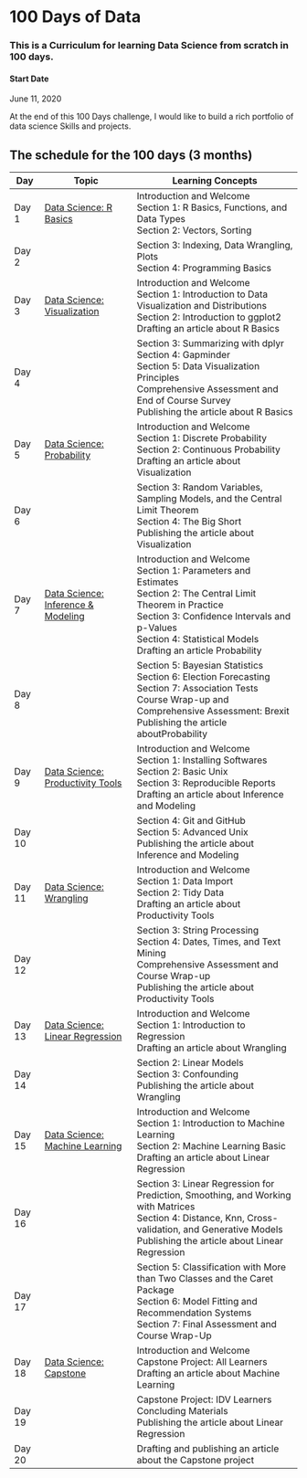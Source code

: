 # 100 Days of  Data
### This is a Curriculum for learning Data Science from scratch in 100 days.

#### Start Date
June 11, 2020

At the end of this 100 Days challenge, I would like to build a rich portfolio of data science Skills and projects.

## The schedule for the 100 days (3 months)

Day        | Topic      | Learning Concepts |
------------- | ------------- | --------------- | 
Day 1 | [Data Science: R Basics](https://www.edx.org/course/data-science-r-basics) |Introduction and Welcome  </br> Section 1: R Basics, Functions, and Data Types  </br> Section 2: Vectors, Sorting | 
Day 2 | |Section 3: Indexing, Data Wrangling, Plots  </br> Section 4: Programming Basics| 
Day 3 | [Data Science: Visualization](https://www.edx.org/course/data-science-visualization) |Introduction and Welcome  </br> Section 1: Introduction to Data Visualization and Distributions  </br> Section 2: Introduction to ggplot2 </br> Drafting an article about R Basics| 
Day 4 | | Section 3: Summarizing with dplyr  </br> Section 4: Gapminder </br> Section 5: Data Visualization Principles </br> Comprehensive Assessment and End of Course Survey </br> Publishing the article about R Basics| 
Day 5 | [Data Science: Probability](https://www.edx.org/course/data-science-probability) | Introduction and Welcome </br> Section 1: Discrete Probability </br> Section 2: Continuous Probability </br> Drafting an article about Visualization | 
Day 6 | | Section 3: Random Variables, Sampling Models, and the Central Limit Theorem  </br> Section 4: The Big Short </br> Publishing the article about Visualization| 
Day 7 | [Data Science: Inference & Modeling](https://www.edx.org/course/data-science-inference-and-modeling) |Introduction and Welcome  </br> Section 1: Parameters and Estimates </br> Section 2: The Central Limit Theorem in Practice </br> Section 3: Confidence Intervals and p-Values </br> Section 4: Statistical Models </br> Drafting an article Probability| 
Day 8 | |Section 5: Bayesian Statistics </br> Section 6: Election Forecasting </br> Section 7: Association Tests </br> Course Wrap-up and Comprehensive Assessment: Brexit </br> Publishing the article aboutProbability | 
Day 9 | [Data Science: Productivity Tools](https://www.edx.org/course/data-science-productivity-tools) |Introduction and Welcome  </br> Section 1: Installing Softwares </br> Section 2: Basic Unix </br> Section 3: Reproducible Reports </br> Drafting an article about Inference and Modeling| 
Day 10 | |Section 4: Git and GitHub </br> Section 5: Advanced Unix </br> Publishing the article about Inference and Modeling| 
Day 11 | [Data Science: Wrangling](https://www.edx.org/course/data-science-wrangling) |Introduction and Welcome  </br> Section 1: Data Import </br> Section 2: Tidy Data </br> Drafting an article about Productivity Tools| 
Day 12  | | Section 3: String Processing </br> Section 4: Dates, Times, and Text Mining </br> Comprehensive Assessment and Course Wrap-up </br> Publishing the article about Productivity Tools| 
Day 13 | [Data Science: Linear Regression](https://www.edx.org/course/data-science-linear-regression) |Introduction and Welcome  </br> Section 1: Introduction to Regression  </br> Drafting an article about Wrangling| 
Day 14 | | Section 2: Linear Models</br>  Section 3: Confounding </br> Publishing the article about Wrangling| 
Day 15 | [Data Science: Machine Learning](https://www.edx.org/course/data-science-machine-learning) |Introduction and Welcome  </br>  Section 1: Introduction to Machine Learning  </br> Section 2: Machine Learning Basic </br> Drafting an article about Linear Regression| 
Day 16 | | Section 3: Linear Regression for Prediction, Smoothing, and Working with Matrices </br> Section 4: Distance, Knn, Cross-validation, and Generative Models </br> Publishing the article about Linear Regression| 
Day 17 | | Section 5: Classification with More than Two Classes and the Caret Package </br> Section 6: Model Fitting and Recommendation Systems </br> Section 7: Final Assessment and Course Wrap-Up| 
Day 18 | [Data Science: Capstone](https://www.edx.org/course/data-science-capstone) |Introduction and Welcome  </br> Capstone Project: All Learners</br> Drafting an article about Machine Learning| 
Day 19 | | Capstone Project: IDV Learners </br> Concluding Materials </br> Publishing the article about Linear Regression| 
Day 20 | |Drafting and publishing an article about the Capstone project| 


 







